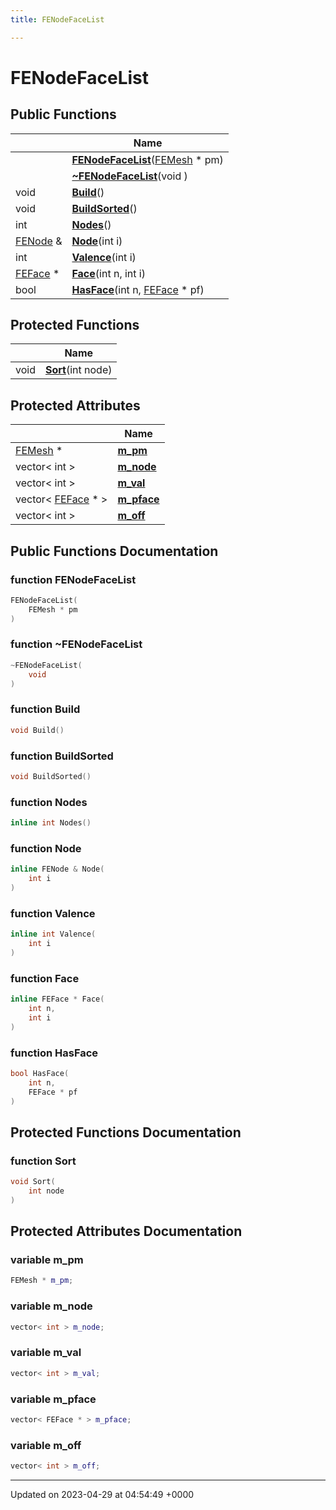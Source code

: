 ```yaml
---
title: FENodeFaceList

---
```


# FENodeFaceList





## Public Functions

|                | Name           |
| -------------- | -------------- |
| | **[FENodeFaceList](../Classes/classFENodeFaceList.md#function-fenodefacelist)**([FEMesh](../Classes/classFEMesh.md) * pm) |
| | **[~FENodeFaceList](../Classes/classFENodeFaceList.md#function-~fenodefacelist)**(void ) |
| void | **[Build](../Classes/classFENodeFaceList.md#function-build)**() |
| void | **[BuildSorted](../Classes/classFENodeFaceList.md#function-buildsorted)**() |
| int | **[Nodes](../Classes/classFENodeFaceList.md#function-nodes)**() |
| [FENode](../Classes/classFENode.md) & | **[Node](../Classes/classFENodeFaceList.md#function-node)**(int i) |
| int | **[Valence](../Classes/classFENodeFaceList.md#function-valence)**(int i) |
| [FEFace](../Classes/classFEFace.md) * | **[Face](../Classes/classFENodeFaceList.md#function-face)**(int n, int i) |
| bool | **[HasFace](../Classes/classFENodeFaceList.md#function-hasface)**(int n, [FEFace](../Classes/classFEFace.md) * pf) |

## Protected Functions

|                | Name           |
| -------------- | -------------- |
| void | **[Sort](../Classes/classFENodeFaceList.md#function-sort)**(int node) |

## Protected Attributes

|                | Name           |
| -------------- | -------------- |
| [FEMesh](../Classes/classFEMesh.md) * | **[m_pm](../Classes/classFENodeFaceList.md#variable-m-pm)**  |
| vector< int > | **[m_node](../Classes/classFENodeFaceList.md#variable-m-node)**  |
| vector< int > | **[m_val](../Classes/classFENodeFaceList.md#variable-m-val)**  |
| vector< [FEFace](../Classes/classFEFace.md) * > | **[m_pface](../Classes/classFENodeFaceList.md#variable-m-pface)**  |
| vector< int > | **[m_off](../Classes/classFENodeFaceList.md#variable-m-off)**  |

## Public Functions Documentation

### function FENodeFaceList

```cpp
FENodeFaceList(
    FEMesh * pm
)
```


### function ~FENodeFaceList

```cpp
~FENodeFaceList(
    void 
)
```


### function Build

```cpp
void Build()
```


### function BuildSorted

```cpp
void BuildSorted()
```


### function Nodes

```cpp
inline int Nodes()
```


### function Node

```cpp
inline FENode & Node(
    int i
)
```


### function Valence

```cpp
inline int Valence(
    int i
)
```


### function Face

```cpp
inline FEFace * Face(
    int n,
    int i
)
```


### function HasFace

```cpp
bool HasFace(
    int n,
    FEFace * pf
)
```


## Protected Functions Documentation

### function Sort

```cpp
void Sort(
    int node
)
```


## Protected Attributes Documentation

### variable m_pm

```cpp
FEMesh * m_pm;
```


### variable m_node

```cpp
vector< int > m_node;
```


### variable m_val

```cpp
vector< int > m_val;
```


### variable m_pface

```cpp
vector< FEFace * > m_pface;
```


### variable m_off

```cpp
vector< int > m_off;
```


-------------------------------

Updated on 2023-04-29 at 04:54:49 +0000